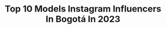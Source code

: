 ---
title: Top 10 Models Instagram Influencers In Bogotá In 2023
description: >-
  Find top models Instagram influencers in Bogotá in 2023. Most popular hashtags: #colombia #model #bogota #fashion.
platform: Instagram
hits: 66
text_top: Discover the most popular Instagram accounts on inBeat.
text_bottom: Our platform aggregates 66 Instagram influencers like this in Bogotá, Colombia for you to work with.
profiles:
  - username: "leidygomez063"
    fullname: >-
      ⚜️ 𝐋𝐞𝐢𝐢𝐝𝐲 𝐆𝐨́𝐦𝐞𝐳  ⚜️
    bio: >-
      Colombiana 📍Bogota Model| fitgirl| influencer| lifestyle| wordtraveler FHloverCEO and owner @leidysfashion_online @leidyssecrets💥@bangenergy
    location: "Colombia"
    followers: 311167
    engagement: 297
    commentsToLikes: 0.014603
    id: ck8t0qyfwsytv0j7846clzuqm
    verified: false
    hashtags: "#colombiana, #modelosfitness, #manizalesdelalma, #manizalen"
  - username: "dd.rm"
    fullname: >-
      Derly Daniela
    bio: >-
      •Owner of: @sebastiano.shop •Tiktok: dd.rm7 164k 💌 Info : ddrm.contacto@gmail.com •@illustrator.ddrm Fashion designer/Model/YouTube #fashionstyle
    location: "Colombia"
    followers: 28755
    engagement: 699
    commentsToLikes: 0.031405
    id: ck9has8yzdw4r0j78jiu8f2rf
    verified: false
    hashtags: "#modelocolombiana, #blackandwhite, #vestidodeba, #makeup"
  - username: "dignerys_24"
    fullname: >-
      Dignerys Díaz⚡
    bio: >-
      •Bogotá🇨🇴📍 •Venezuelan Model🇻🇪 •Makeup lover💄 •this is a little window to my world🌎 •Collabs dm or emails📲
    location: "Colombia"
    followers: 8865
    engagement: 331
    commentsToLikes: 0.034548
    id: ck6u83a16p6s20j710ftjd1b7
    verified: false
    hashtags: "#makeup, #picoftheday, #hairstyle, #goldenhour"
  - username: "julimejiaseidel"
    fullname: >-
      J U L I A N A 🎥
    bio: >-
      🎥 Aᴄᴛʀɪᴢ 📸 Mᴏᴅᴇʟᴏ Jᴜʟɪᴇᴛᴀ /Fᴀᴍɪʟɪᴀ ᴀʟ ᴍᴀ́xɪᴍᴏ ᴇɴ ʀᴄɴ 🎭 Mᴀɴᴀɢᴇʀ﹕@carlotabuitrago Bɢᴛᴀ,Cᴏʟ 🌏
    location: "Colombia"
    followers: 9000
    engagement: 597
    commentsToLikes: 0.015640
    id: ck5pw3sa2kyeu0i11brcihy7z
    verified: false
    hashtags: "#cute, #actriz, #glam, #colombia"
  - username: "vivik84"
    fullname: >-
      Vivi V.V.
    bio: >-
      Diseñadora gráfica Enamorada de la fotografía y la naturaleza 🐼🍃
    location: "Colombia"
    followers: 5728
    engagement: 704
    commentsToLikes: 0.076658
    id: ckf5wpkwmsu6q0j235p3mptu6
    verified: false
    hashtags: "#sunsetphotography, #macrolove, #macrophotography, #sexy"
  - username: "camilacruzg1"
    fullname: >-
      CAMILA
    bio: >-
      ▪️| Model ▪️| Est. Comunicación social ▪️| Embajadora: @quality.alisados ✨ ▪️| Virreina Teen Word Colombia 2017
    location: "Colombia"
    followers: 15190
    engagement: 2302
    commentsToLikes: 0.067486
    id: ck9wfionyozeb0j785cndm6xt
    verified: false
    hashtags: "#bogota, #instagood, #follow, #mar"
  - username: "juanda_aldana"
    fullname: >-
      RECUERDO DE JUAN DAVID ALDANA
    bio: >-
      🎬 Actor & Modelo 🏋🏻‍♂️ Deportista y Entrenador 📌 Bogota/Colombia
    location: "Colombia"
    followers: 354913
    engagement: 850
    commentsToLikes: 0.017801
    id: ck5ci7d94s5ie0i11plstqfw8
    verified: false
    hashtags: "#leon, #guerrero, #fitness, #energydrink"
  - username: "andresbarbosaa"
    fullname: >-
      Andrés Barbosa
    bio: >-
      B I E N V E N I D O S 💚🐺 Tik Tok: andres_barbosaa (+80K) 📍| Bogota - Colombia 🇨🇴
    location: "Colombia"
    followers: 6075
    engagement: 1718
    commentsToLikes: 0.033294
    id: ckap1ciqsu0000i78v07bp98w
    verified: false
    hashtags: "#urban, #boy, #bogota, #pic"
  - username: "tatiana_romero11"
    fullname: >-
      Tatiana Romero
    bio: >-
      😍🌸 @taked_storee @laagenciabatallademodelos #2019 🇨🇴 M O D E L O Bogota @grupo4co Cali @elmolinoagencia 22 Arquitectura 😍 🔨🔧🏢
    location: "Colombia"
    followers: 20696
    engagement: 386
    commentsToLikes: 0.047095
    id: ck5zzyi59cmwl0i14c11dq376
    verified: false
    hashtags: "#misstopontheworld, #mode, #vibrapatprimo, #se"
  - username: "ramvidzapata"
    fullname: >-
      🆁🅰🅼🆅🅸🅳
    bio: >-
      📦@mrboxmen @mystere.co ©𝓜á𝓷𝓪𝓰𝓮𝓻 ✳️ @andrewchristianintl Ambassador 🌈♂️ 🍑@jjmalibu Ambassasor 🇻🇪Living in Bogota🇻🇪
    location: "Colombia"
    followers: 65605
    engagement: 280
    commentsToLikes: 0.016344
    id: ck6u070hhdyy10j71x6lygpcd
    verified: false
    hashtags: "#men, #photography, #inkedmen, #medellin"
---